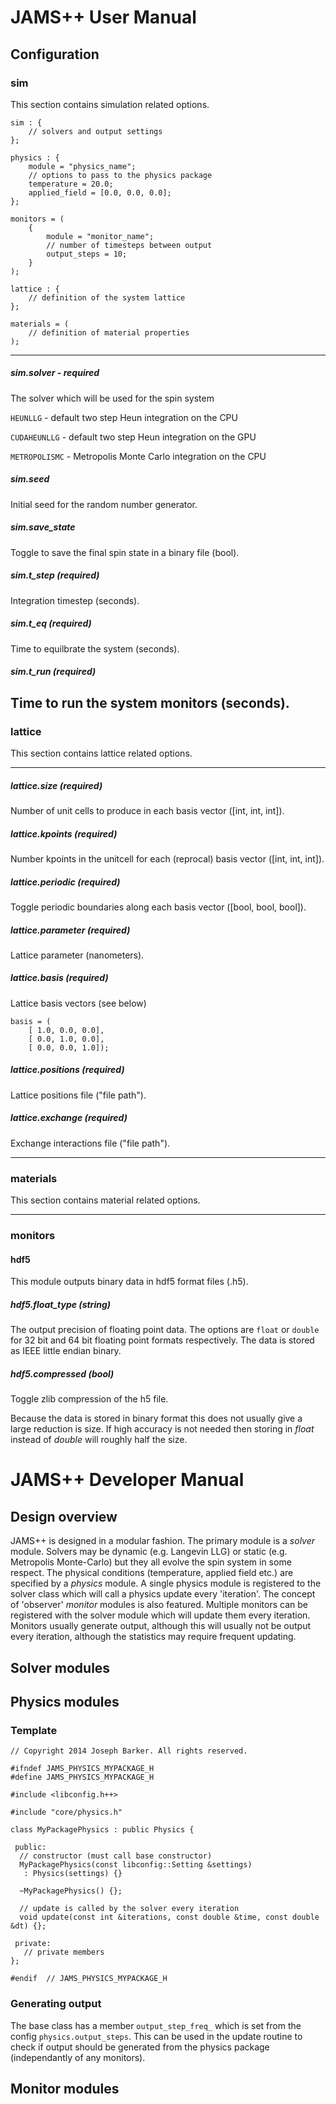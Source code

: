 # JAMS++ User Manual

## Configuration

### sim

This section contains simulation related options.

    sim : {
        // solvers and output settings
    };

    physics : {
        module = "physics_name";
        // options to pass to the physics package
        temperature = 20.0;
        applied_field = [0.0, 0.0, 0.0];
    };

    monitors = (
        {
            module = "monitor_name";
            // number of timesteps between output
            output_steps = 10;
        }
    );

    lattice : {
        // definition of the system lattice
    };

    materials = (
        // definition of material properties
    );

---

##### sim.solver - required

The solver which will be used for the spin system

`HEUNLLG` - default two step Heun integration on the CPU

`CUDAHEUNLLG` - default two step Heun integration on the GPU

`METROPOLISMC` - Metropolis Monte Carlo integration on the CPU

##### sim.seed
Initial seed for the random number generator.

##### sim.save_state

Toggle to save the final spin state in a binary file (bool).

##### sim.t_step (_required_)

Integration timestep (seconds).

##### sim.t_eq (_required_)

Time to equilbrate the system (seconds).

##### sim.t_run (_required_)

Time to run the system monitors (seconds).
---

### lattice

This section contains lattice related options.

---

##### lattice.size (_required_)

Number of unit cells to produce in each basis vector ([int, int, int]).


##### lattice.kpoints (_required_)

Number kpoints in the unitcell for each (reprocal) basis vector ([int, int, int]).

##### lattice.periodic (_required_)

Toggle periodic boundaries along each basis vector ([bool, bool, bool]).

##### lattice.parameter (_required_)

Lattice parameter (nanometers).

##### lattice.basis (_required_)

Lattice basis vectors (see below)

    basis = (
        [ 1.0, 0.0, 0.0],
        [ 0.0, 1.0, 0.0],
        [ 0.0, 0.0, 1.0]);


##### lattice.positions (_required_)

Lattice positions file ("file path").

##### lattice.exchange (_required_)

Exchange interactions file ("file path").

---

### materials

This section contains material related options.

---

### monitors

#### hdf5

This module outputs binary data in hdf5 format files (.h5).

##### hdf5.float_type (string)

The output precision of floating point data. The options are `float` or `double` for 32 bit and 64 bit floating point formats respectively. The data is stored as IEEE little endian binary.

##### hdf5.compressed (bool)

Toggle zlib compression of the h5 file. 

Because the data is stored in binary format this does not usually give a large reduction is size. If high accuracy is not needed then storing in *float* instead of *double* will roughly half the size.


# JAMS++ Developer Manual

## Design overview

JAMS++ is designed in a modular fashion. The primary module is a _solver_ module. Solvers may be dynamic (e.g. Langevin LLG) or static (e.g. Metropolis Monte-Carlo) but they all evolve the spin system in some respect. The physical conditions (temperature, applied field etc.) are specified by a _physics_ module. A single physics module is registered to the solver class which will call a physics update every 'iteration'. The concept of 'observer' _monitor_ modules is also featured. Multiple monitors can be registered with the solver module which will update them every iteration. Monitors usually generate output, although this will usually not be output every iteration, although the statistics may require frequent updating.

## Solver modules

## Physics modules

### Template

    // Copyright 2014 Joseph Barker. All rights reserved.

    #ifndef JAMS_PHYSICS_MYPACKAGE_H
    #define JAMS_PHYSICS_MYPACKAGE_H

    #include <libconfig.h++>

    #include "core/physics.h"

    class MyPackagePhysics : public Physics {

     public:
      // constructor (must call base constructor)
      MyPackagePhysics(const libconfig::Setting &settings)
       : Physics(settings) {}

      ~MyPackagePhysics() {};

      // update is called by the solver every iteration
      void update(const int &iterations, const double &time, const double &dt) {};

     private:
       // private members
    };

    #endif  // JAMS_PHYSICS_MYPACKAGE_H

### Generating output

The base class has a member `output_step_freq_` which is set from the config `physics.output_steps`. This can be used in the update routine to check if output should be generated from the physics package (independantly of any monitors).

## Monitor modules